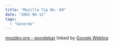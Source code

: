 ```yaml
---
title: "Mozilla Tip No. 60"
date: "2002-06-12"
tags:
  - "Generde"
---
```


[mozdev.org - googlebar](http://googlebar.mozdev.org/index.html)
linked by [Google Weblog](http://google.blogspace.com/archives/000331)
